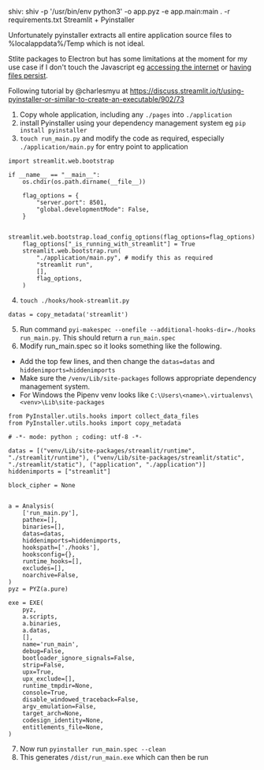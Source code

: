 shiv: shiv -p '/usr/bin/env python3' -o app.pyz -e app.main:main . -r requirements.txt
Streamlit + Pyinstaller 

Unfortunately pyinstaller extracts all entire application source files to %localappdata%/Temp which is not ideal.

Stlite packages to Electron but has some limitations at the moment for my use case if I don't touch the Javascript eg [accessing the internet](https://github.com/whitphx/stlite#example-2-pyodidehttppyfetch) or [having files persist](https://pyodide.org/en/stable/usage/file-system.html).


Following tutorial by @charlesmyu at https://discuss.streamlit.io/t/using-pyinstaller-or-similar-to-create-an-executable/902/73
1. Copy whole application, including any `./pages` into `./application`
2. install Pyinstaller using your dependency management system eg `pip install pyinstaller`
3. `touch run_main.py` and modify the code as required, especially `./application/main.py`  for entry point to application
```import os
import streamlit.web.bootstrap

if __name__ == "__main__":
    os.chdir(os.path.dirname(__file__))

    flag_options = {
        "server.port": 8501,
        "global.developmentMode": False,
    }

    streamlit.web.bootstrap.load_config_options(flag_options=flag_options)
    flag_options["_is_running_with_streamlit"] = True
    streamlit.web.bootstrap.run(
        "./application/main.py", # modify this as required
        "streamlit run",
        [],
        flag_options,
    )
```
4. `touch ./hooks/hook-streamlit.py`
```from PyInstaller.utils.hooks import copy_metadata
datas = copy_metadata('streamlit')
```
5. Run command `pyi-makespec --onefile --additional-hooks-dir=./hooks run_main.py`. This should return a `run_main.spec`
6. Modify run_main.spec so it looks something like the following. 
- Add the top few lines, and then change the `datas=datas` and `hiddenimports=hiddenimports`
- Make sure the `/venv/Lib/site-packages` follows appropriate dependency management system.
- For Windows the Pipenv venv looks like
`C:\Users\<name>\.virtualenvs\<venv>\Lib\site-packages`
```
from PyInstaller.utils.hooks import collect_data_files
from PyInstaller.utils.hooks import copy_metadata

# -*- mode: python ; coding: utf-8 -*-

datas = [("venv/Lib/site-packages/streamlit/runtime", "./streamlit/runtime"), ("venv/Lib/site-packages/streamlit/static", "./streamlit/static"), ("application", "./application")]
hiddenimports = ["streamlit"]

block_cipher = None


a = Analysis(
    ['run_main.py'],
    pathex=[],
    binaries=[],
    datas=datas,
    hiddenimports=hiddenimports,
    hookspath=['./hooks'],
    hooksconfig={},
    runtime_hooks=[],
    excludes=[],
    noarchive=False,
)
pyz = PYZ(a.pure)

exe = EXE(
    pyz,
    a.scripts,
    a.binaries,
    a.datas,
    [],
    name='run_main',
    debug=False,
    bootloader_ignore_signals=False,
    strip=False,
    upx=True,
    upx_exclude=[],
    runtime_tmpdir=None,
    console=True,
    disable_windowed_traceback=False,
    argv_emulation=False,
    target_arch=None,
    codesign_identity=None,
    entitlements_file=None,
)
```
7. Now run
`pyinstaller run_main.spec --clean`
8. This generates  `/dist/run_main.exe` which can then be run
